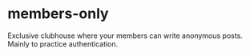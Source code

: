 # members-only
Exclusive clubhouse where your members can write anonymous posts. Mainly to practice authentication. 
